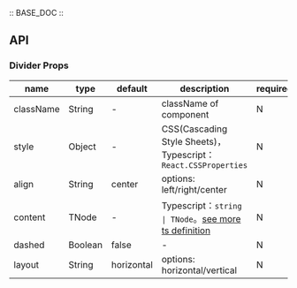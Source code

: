 :: BASE_DOC ::

## API

### Divider Props

name | type | default | description | required
-- | -- | -- | -- | --
className | String | - | className of component | N
style | Object | - | CSS(Cascading Style Sheets)，Typescript：`React.CSSProperties` | N
align | String | center | options: left/right/center | N
content | TNode | - | Typescript：`string \| TNode`。[see more ts definition](https://github.com/Tencent/tdesign-mobile-react/blob/develop/src/common.ts) | N
dashed | Boolean | false | \- | N
layout | String | horizontal | options: horizontal/vertical | N
